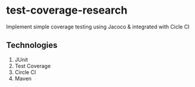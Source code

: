 # test-coverage-research
Implement simple coverage testing using Jacoco & integrated with Cicle CI

## Technologies
1. JUnit
2. Test Coverage
3. Circle CI
4. Maven
